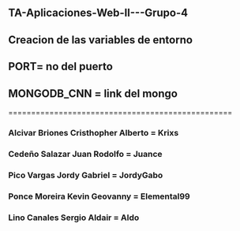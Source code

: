 ## TA-Aplicaciones-Web-II---Grupo-4

## Creacion de las variables de entorno

## PORT= no del puerto

## MONGODB_CNN = link del mongo

=================================================

### Alcivar Briones Cristhopher Alberto = Krixs

### Cedeño Salazar Juan Rodolfo = Juance

### Pico Vargas Jordy Gabriel = JordyGabo

### Ponce Moreira Kevin Geovanny = Elemental99

### Lino Canales Sergio Aldair = Aldo
